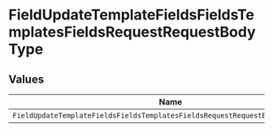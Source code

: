 # FieldUpdateTemplateFieldsFieldsTemplatesFieldsRequestRequestBodyType


## Values

| Name                                                                           | Value                                                                          |
| ------------------------------------------------------------------------------ | ------------------------------------------------------------------------------ |
| `FieldUpdateTemplateFieldsFieldsTemplatesFieldsRequestRequestBodyTypeInitials` | initials                                                                       |